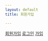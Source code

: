 ```yaml
---
layout: default
title: 회원가입

---
```

[회원가입](https://github.com/signup?ref_cta=Sign+up&ref_loc=header+logged+out&ref_page=%2F&source=header-home)
[로그인](https://github.com/login)
[가입](https://github.com/Kdy010010/Jiachull/issues/1)
